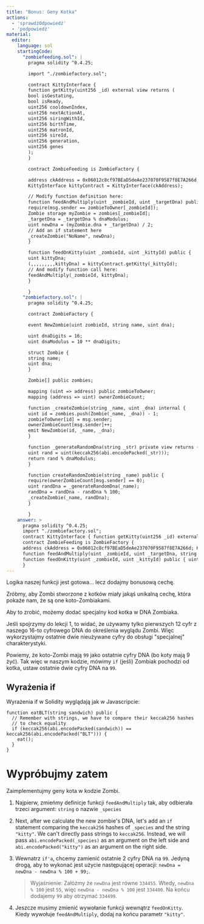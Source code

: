 ```yaml
---
title: "Bonus: Geny Kotka"
actions:
  - 'sprawdźOdpowiedź'
  - 'podpowiedź'
material:
  editor:
    language: sol
    startingCode:
      "zombiefeeding.sol": |
        pragma solidity ^0.4.25;

        import "./zombiefactory.sol";

        contract KittyInterface {
        function getKitty(uint256 _id) external view returns (
        bool isGestating,
        bool isReady,
        uint256 cooldownIndex,
        uint256 nextActionAt,
        uint256 siringWithId,
        uint256 birthTime,
        uint256 matronId,
        uint256 sireId,
        uint256 generation,
        uint256 genes
        );
        }

        contract ZombieFeeding is ZombieFactory {

        address ckAddress = 0x06012c8cf97BEaD5deAe237070F9587f8E7A266d;
        KittyInterface kittyContract = KittyInterface(ckAddress);

        // Modify function definition here:
        function feedAndMultiply(uint _zombieId, uint _targetDna) public {
        require(msg.sender == zombieToOwner[_zombieId]);
        Zombie storage myZombie = zombies[_zombieId];
        _targetDna = _targetDna % dnaModulus;
        uint newDna = (myZombie.dna + _targetDna) / 2;
        // Add an if statement here
        _createZombie("NoName", newDna);
        }

        function feedOnKitty(uint _zombieId, uint _kittyId) public {
        uint kittyDna;
        (,,,,,,,,,kittyDna) = kittyContract.getKitty(_kittyId);
        // And modify function call here:
        feedAndMultiply(_zombieId, kittyDna);
        }

        }
      "zombiefactory.sol": |
        pragma solidity ^0.4.25;

        contract ZombieFactory {

        event NewZombie(uint zombieId, string name, uint dna);

        uint dnaDigits = 16;
        uint dnaModulus = 10 ** dnaDigits;

        struct Zombie {
        string name;
        uint dna;
        }

        Zombie[] public zombies;

        mapping (uint => address) public zombieToOwner;
        mapping (address => uint) ownerZombieCount;

        function _createZombie(string _name, uint _dna) internal {
        uint id = zombies.push(Zombie(_name, _dna)) - 1;
        zombieToOwner[id] = msg.sender;
        ownerZombieCount[msg.sender]++;
        emit NewZombie(id, _name, _dna);
        }

        function _generateRandomDna(string _str) private view returns (uint) {
        uint rand = uint(keccak256(abi.encodePacked(_str)));
        return rand % dnaModulus;
        }

        function createRandomZombie(string _name) public {
        require(ownerZombieCount[msg.sender] == 0);
        uint randDna = _generateRandomDna(_name);
        randDna = randDna - randDna % 100;
        _createZombie(_name, randDna);
        }

        }
    answer: >
      pragma solidity ^0.4.25;
      import "./zombiefactory.sol";
      contract KittyInterface { function getKitty(uint256 _id) external view returns ( bool isGestating, bool isReady, uint256 cooldownIndex, uint256 nextActionAt, uint256 siringWithId, uint256 birthTime, uint256 matronId, uint256 sireId, uint256 generation, uint256 genes ); }
      contract ZombieFeeding is ZombieFactory {
      address ckAddress = 0x06012c8cf97BEaD5deAe237070F9587f8E7A266d; KittyInterface kittyContract = KittyInterface(ckAddress);
      function feedAndMultiply(uint _zombieId, uint _targetDna, string _species) public { require(msg.sender == zombieToOwner[_zombieId]); Zombie storage myZombie = zombies[_zombieId]; _targetDna = _targetDna % dnaModulus; uint newDna = (myZombie.dna + _targetDna) / 2; if (keccak256(abi.encodePacked(_species)) == keccak256(abi.encodePacked("kitty"))) { newDna = newDna - newDna % 100 + 99; } _createZombie("NoName", newDna); }
      function feedOnKitty(uint _zombieId, uint _kittyId) public { uint kittyDna; (,,,,,,,,,kittyDna) = kittyContract.getKitty(_kittyId); feedAndMultiply(_zombieId, kittyDna, "kitty"); }
      }
---
```

Logika naszej funkcji jest gotowa... lecz dodajmy bonusową cechę.

Zróbmy, aby Zombi stworzone z kotków miały jakąś unikalną cechę, która pokaże nam, że są one koto-Zombiakami.

Aby to zrobić, możemy dodać specjalny kod kotka w DNA Zombiaka.

Jeśli spojrzymy do lekcji 1, to widać, że używamy tylko pierwszych 12 cyfr z naszego 16-to cyfrowego DNA do określenia wyglądu Zombi. Więc wykorzystajmy ostatnie dwie nieużywane cyfry do obsługi "specjalnej" charakterystyki.

Powiemy, że koto-Zombi mają `99` jako ostatnie cyfry DNA (bo koty mają 9 żyć). Tak więc w naszym kodzie, mówimy `if` (jeśli) Zombiak pochodzi od kotka, ustaw ostatnie dwie cyfry DNA na `99`.

## Wyrażenia if

Wyrażenia if w Solidity wyglądają jak w Javascripcie:

    function eatBLT(string sandwich) public {
      // Remember with strings, we have to compare their keccak256 hashes
      // to check equality
      if (keccak256(abi.encodePacked(sandwich)) == keccak256(abi.encodePacked("BLT"))) {
        eat();
      }
    }
    

# Wypróbujmy zatem

Zaimplementujmy geny kota w kodzie Zombi.

1. Najpierw, zmieńmy definicje funkcji `feedAndMultiply` tak, aby odbierała trzeci argument: `string` o nazwie `_species`

2. Next, after we calculate the new zombie's DNA, let's add an `if` statement comparing the `keccak256` hashes of `_species` and the string `"kitty"`. We can't directly pass strings to `keccak256`. Instead, we will pass `abi.encodePacked(_species)` as an argument on the left side and `abi.encodePacked("kitty")` as an argument on the right side.

3. Wewnatrz `if'a`, chcemy zamienić ostatnie 2 cyfry DNA na `99`. Jedyną drogą, aby to wykonać jest użycie następującej operacji: `newDna = newDna - newDna % 100 + 99;`.
    
    > Wyjaśnienie: Załóżmy że `newDna` jest równe `334455`. Wtedy, `newDna % 100` jest `55`, więc `newDna - newDna % 100` jest `334400`. Na końcu dodajemy `99` aby otrzymać `334499`.

4. Jeszcze musimy zmienić wywołanie funkcji wewnątrz `feedOnKitty`. Kiedy wywołuje `feedAndMultiply`, dodaj na końcu parametr `"kitty"`.